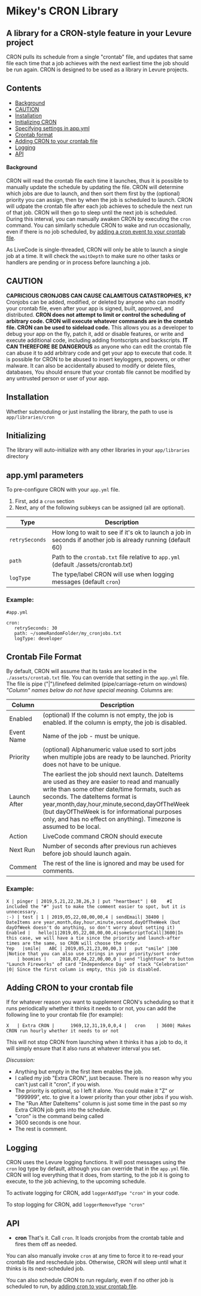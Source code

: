 # Mikey's CRON Library
## A library for a CRON-style feature in your Levure project
CRON pulls its schedule from a single "crontab" file, and updates that same file each time that a job achieves with the next earliest time the job should be run again.
CRON is designed to be used as a library in Levure projects.

## Contents

* [Background](#background)
* [CAUTION](#caution)
* [Installation](#installation)
* [Initializing CRON](#initializing)
* [Specifying settings in app.yml](#app.yml-parameters)
* [Crontab format](#crontab-file-format)
* [Adding CRON to your crontab file](#adding-cron-to-your-crontab-file)
* [Logging](#logging)
* [API](#api)

#### Background
CRON will read the crontab file each time it launches, thus it is possible to manually update the schedule by updating the file.
CRON will determine which jobs are due to launch, and then sort them first by the (optional) priority you can assign, then by when the job is scheduled to launch.
CRON will udpate the crontab file after each job achieves to schedule the next run of that job.
CRON will then go to sleep until the next job is scheduled.  During this interval, you can manually awaken CRON by executing the `cron` command.
You can similarly schedule CRON to wake and run occasionally, even if there is no job scheduled, by [adding a cron event to your crontab file](#adding-cron-to-your-crontab-file).

As LiveCode is single-threaded, CRON will only be able to launch a single job at a time.
It will check the `waitDepth` to make sure no other tasks or handlers are pending or in process before launching a job.


## CAUTION
**CAPRICIOUS CRONJOBS CAN CAUSE CALAMITOUS CATASTROPHES, K?**
Cronjobs can be added, modified, or deleted by anyone who can modify your crontab file, even after your app is signed, built, approved, and distributed.
**CRON does not attempt to limit or control the scheduling of arbitrary code.
CRON will execute whatever commands are in the crontab file.
CRON can be used to sideload code.**
This allows you as a developer to debug your app on the fly, patch it, add or disable features, or write and execute additional code, including adding frontscripts and backscripts.
**IT CAN THEREFORE BE DANGEROUS** as anyone who can edit the crontab file can abuse it to add arbitrary code and get your app to execute that code.
It is possible for CRON to be abused to insert keyloggers, popovers, or other malware.  It can also be accidentally abused to modify or delete files, databases, 
You should ensure that your crontab file cannot be modified by any untrusted person or user of your app.


## Installation
Whether submoduling or just installing the library, the path to use is `app/libraries/cron`


## Initializing
The library will auto-initialize with any other libraries in your `app/libraries` directory


## app.yml parameters
To pre-configure CRON with your `app.yml` file.
1. First, add a `cron` section
2. Next, any of the following subkeys can be assigned (all are optional).

|  Type  |  Description  |
|------------|---------------|
| `retrySeconds` | How long to wait to see if it's ok to launch a job in seconds if another job is already running (default 60) |
| `path` | Path to the `crontab.txt` file relative to `app.yml` (default ./assets/crontab.txt) |
| `logType` | The type/label CRON will use when logging messages (default `cron`) |


### Example:
```
#app.yml

cron:
   retrySeconds: 30
   path: ~/someRandomFolder/my_cronjobs.txt
   logType: developer
```


## Crontab File Format
By default, CRON will assume that its tasks are located in the `./assets/crontab.txt` file.  You can override that setting in the `app.yml` file.
The file is pipe ("|")/linefeed delimited (pipe/carriage-return on windows)
*"Column" names below do not have special meaning.*
Columns are:

|  Column  |  Description  |
|------------|---------------|
| Enabled | (optional) If the column is not empty, the job is enabled.  If the column is empty, the job is disabled. |
| Event Name | Name of the job - must be unique. |
| Priority | (optional) Alphanumeric value used to sort jobs when multiple jobs are ready to be launched.  Priority does not have to be unique. |
| Launch After | The earliest the job should next launch.  DateItems are used as they are easier to read and manually write than some other date/time formats, such as seconds.  The dateItems format is year,month,day,hour,minute,second,dayOfTheWeek (but dayOfTheWeek is for informational purposes only, and has no effect on anything).  Timezone is assumed to be local.  |
| Action | LiveCode command CRON should execute |
| Next Run | Number of seconds after previous run achieves before job should launch again. |
| Comment | The rest of the line is ignored and may be used for comments. |

### Example:
```
X | pinger | 2019,5,21,22,38,26,3 | put "heartbeat" | 60	#I included the "#" just to make the comment easier to spot, but it is unnecessary.
:-) | test | 1 | 2019,05,22,08,00,00,4 | sendEmail| 38400 |					DateItems are year,month,day,hour,minute,second,dayOfTheWeek (but dayOfWeek doesn't do anything, so don't worry about setting it)
Enabled	|	hello|1|2019,05,22,08,00,00,4|someScriptToCall|3600|In this case, we will have a tie since the priority and launch-after times are the same, so CRON will choose the order.
Yep   |smile|	ABC | 2019,05,21,23,00,00,3 |	put "smile"	|300	|Notice that you can also use strings in your priority/sort order
	| boomies |		2018,07,04,22,00,00,0 |	send "lightFuse" to button "Launch Fireworks" of card "Independence Day" of stack "Celebration"	|0|	Since the first column is empty, this job is disabled.
```

## Adding CRON to your crontab file
If for whatever reason you want to supplement CRON's scheduling so that it runs periodically whether it thinks it needs to or not, you can add the following line to your crontab file (for example):
```
X	| Extra CRON |		1969,12,31,19,0,0,4 |	cron	| 3600|	Makes CRON run hourly whether it needs to or not
```
This will not stop CRON from launching when it thinks it has a job to do, it will simply ensure that it also runs at whatever interval you set.

*Discussion:*
* Anything but empty in the first item enables the job.
* I called my job "Extra CRON", just because.  There is no reason why you can't just call it "cron", if you wish.
* The priority is optional, so I left it alone.  You could make it "Z" or "999999", etc. to give it a lower priority than your other jobs if you wish.
* The "Run After DateItems" column is just some time in the past so my Extra CRON job gets into the schedule.
* "cron" is the command being called
* 3600 seconds is one hour.
* The rest is comment.

## Logging
CRON uses the Levure logging functions.  It will post messages using the `cron` log type by default, although you can override that in the `app.yml` file.
CRON will log everything that it does, from starting, to the job it is going to execute, to the job achieving, to the upcoming schedule.

To activate logging for CRON, add
`
loggerAddType "cron"
`
in your code.

To stop logging for CRON, add
`
loggerRemoveType "cron"
`


## API

 - **cron**
That's it.  Call `cron`.  It loads cronjobs from the crontab table and fires them off as needed.

You can also manually invoke `cron` at any time to force it to re-read your crontab file and reschedule jobs.  Otherwise, CRON will sleep until what it thinks is its next-scheduled job.

You can also schedule CRON to run regularly, even if no other job is scheduled to run, by [adding cron to your crontab file](#adding-cron-to-your-crontab-file).
